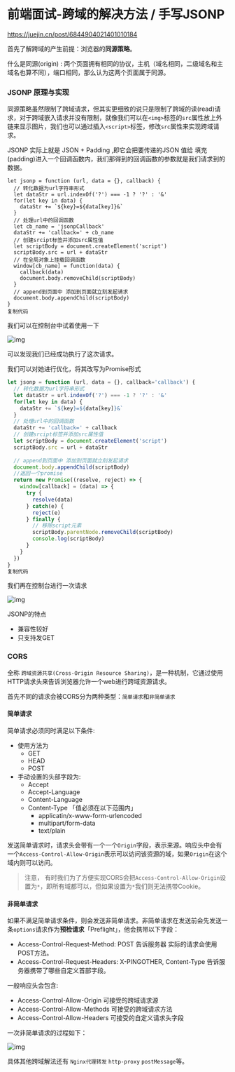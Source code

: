 # 前端面试-跨域的解决方法 / 手写JSONP

https://juejin.cn/post/6844904021401010184

首先了解跨域的产生前提：浏览器的**同源策略**。

什么是同源(origin) : 两个页面拥有相同的协议，主机（域名相同，二级域名和主域名也算不同），端口相同，那么认为这两个页面属于同源。

### JSONP 原理与实现

同源策略虽然限制了跨域请求，但其实更细致的说只是限制了跨域的读(read)请求，对于跨域嵌入请求并没有限制，就像我们可以在`<img>`标签的`src`属性放上外链来显示图片，我们也可以通过插入`<script>`标签，修改`src`属性来实现跨域请求。

JSONP 实际上就是 JSON + Padding ,即它会把要传递的JSON 值给 填充(padding)进入一个回调函数内，我们那得到的回调函数的参数就是我们请求到的数据。

```
let jsonp = function (url, data = {}, callback) {
  // 转化数据为url字符串形式
  let dataStr = url.indexOf('?') === -1 ? '?' : '&'
  for(let key in data) {
    dataStr += `${key}=${data[key]}&`
  }
  // 处理url中的回调函数
  let cb_name = 'jsonpCallback'
  dataStr += 'callback=' + cb_name
  // 创建srcipt标签并添加src属性值
  let scriptBody = document.createElement('script')
  scriptBody.src = url + dataStr
  // 在全局对象上挂载回调函数
  window[cb_name] = function(data) {
    callback(data)
    document.body.removeChild(scriptBody)
  }
  // append到页面中 添加到页面就立刻发起请求
  document.body.appendChild(scriptBody)
}
复制代码
```

我们可以在控制台中试着使用一下



![img](https://user-gold-cdn.xitu.io/2019/12/16/16f0c8f56392062b?imageView2/0/w/1280/h/960/format/webp/ignore-error/1)



可以发现我们已经成功执行了这次请求。

我们可以对她进行优化，将其改写为Promise形式

```js
let jsonp = function (url, data = {}, callback='callback') {
  // 转化数据为url字符串形式
  let dataStr = url.indexOf('?') === -1 ? '?' : '&'
  for(let key in data) {
    dataStr += `${key}=${data[key]}&`
  }
  // 处理url中的回调函数
  dataStr += 'callback=' + callback
  // 创建srcipt标签并添加src属性值
  let scriptBody = document.createElement('script')
  scriptBody.src = url + dataStr
 
  // append到页面中 添加到页面就立刻发起请求
  document.body.appendChild(scriptBody)
  //返回一个promise
  return new Promise((resolve, reject) => {
    window[callback] = (data) => {
      try {
        resolve(data)
      } catch(e) {
        reject(e)
      } finally {
        // 移除script元素
        scriptBody.parentNode.removeChild(scriptBody)
        console.log(scriptBody)
      }
    }
  })
}
复制代码
```

我们再在控制台进行一次请求



![img](https://user-gold-cdn.xitu.io/2019/12/16/16f0c8f652de127d?imageView2/0/w/1280/h/960/format/webp/ignore-error/1)



JSONP的特点

- 兼容性较好
- 只支持发GET

### CORS

全称 `跨域资源共享(Cross-Origin Resource Sharing)`，是一种机制，它通过使用HTTP请求头来告诉浏览器允许一个web进行跨域资源请求。

首先不同的请求会被CORS分为两种类型：`简单请求`和`非简单请求`

#### 简单请求

简单请求必须同时满足以下条件:

- 使用方法为
  - GET
  - HEAD
  - POST
- 手动设置的头部字段为:
  - Accept
  - Accept-Language
  - Content-Language
  - Content-Type 「值必须在以下范围内」
    - applicatin/x-www-form-urlencoded
    - multipart/form-data
    - text/plain

发送简单请求时，请求头会带有一个一个`Origin`字段，表示来源。响应头中会有一个`Access-Control-Allow-Origin`表示可以访问该资源的域，如果`Origin`在这个域内则可以访问。

> 注意， 有时我们为了方便实现CORS会把`Access-Control-Allow-Origin`设置为`*`，即所有域都可以，但如果设置为`*`我们则无法携带Cookie。

#### 非简单请求

如果不满足简单请求条件，则会发送非简单请求。非简单请求在发送前会先发送一条`options`请求作为**预检请求**「Preflight」，他会携带以下字段：

- Access-Control-Request-Method: POST 告诉服务器 实际的请求会使用POST方法。
- Access-Control-Request-Headers: X-PINGOTHER, Content-Type 告诉服务器携带了哪些自定义首部字段。

一般响应头会包含:

- Access-Control-Allow-Origin 可接受的跨域请求源
- Access-Control-Allow-Methods 可接受的跨域请求方法
- Access-Control-Allow-Headers 可接受的自定义请求头字段

一次非简单请求的过程如下：



![img](https://user-gold-cdn.xitu.io/2019/12/16/16f0c8f56225ea73?imageView2/0/w/1280/h/960/format/webp/ignore-error/1)



具体其他跨域解法还有 `Nginx代理转发` `http-proxy` `postMessage`等。